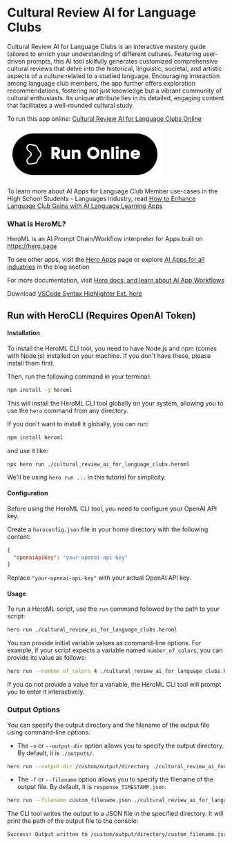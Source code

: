 # Cultural Review AI for Language Clubs

Cultural Review AI for Language Clubs is an interactive mastery guide tailored to enrich your understanding of different cultures. Featuring user-driven prompts, this AI tool skilfully generates customized comprehensive cultural reviews that delve into the historical, linguistic, societal, and artistic aspects of a culture related to a studied language. Encouraging interaction among language club members, the app further offers exploration recommendations, fostering not just knowledge but a vibrant community of cultural enthusiasts. Its unique attribute lies in its detailed, engaging content that facilitates a well-rounded cultural study.

To run this app online: [Cultural Review AI for Language Clubs Online](https://hero.page/app/cultural-review-ai-for-language-clubs-interactive-cultural-mastery-guide/ygpo8GIGS8bkTLrtBOqA)

[![Run Cultural Review AI for Language Clubs Online](/assets/run.svg)](https://hero.page/app/cultural-review-ai-for-language-clubs-interactive-cultural-mastery-guide/ygpo8GIGS8bkTLrtBOqA)

To learn more about AI Apps for Language Club Member use-cases in the High School Students - Languages industry, read [How to Enhance Language Club Gains with AI Language Learning Apps](https://hero.page/blog/ai/high-school-students-languages/how-to-enhance-language-club-gains-with-ai-language-learning-apps/170958)

### What is HeroML?
HeroML is an AI Prompt Chain/Workflow interpreter for Apps built on https://hero.page 

To see other apps, visit the [Hero Apps](https://hero.page/apps) page or explore [AI Apps for all industries](https://hero.page/blog) in the blog section

For more documentation, visit [Hero docs, and learn about AI App Workflows](https://hero.page/tutorials/introduction-to-heroml)

Download [VSCode Syntax Highlighter Ext. here](https://marketplace.visualstudio.com/items?itemName=hero-page.heroml)

## Run with HeroCLI (Requires OpenAI Token)

#### Installation

To install the HeroML CLI tool, you need to have Node.js and npm (comes with Node.js) installed on your machine. If you don't have these, please install them first. 

Then, run the following command in your terminal:

```bash
npm install -g heroml
```

This will install the HeroML CLI tool globally on your system, allowing you to use the `hero` command from any directory.

If you don't want to install it globally, you can run:

```bash
npm install heroml
```

and use it like:

```bash
npx hero run ./cultural_review_ai_for_language_clubs.heroml
```

We'll be using `hero run ...` in this tutorial for simplicity.

#### Configuration

Before using the HeroML CLI tool, you need to configure your OpenAI API key. 

Create a `heroconfig.json` file in your home directory with the following content:

```json
{
  "openaiApiKey": "your-openai-api-key"
}
```

Replace `"your-openai-api-key"` with your actual OpenAI API key.

#### Usage

To run a HeroML script, use the `run` command followed by the path to your script:

```bash
hero run ./cultural_review_ai_for_language_clubs.heroml
```

You can provide initial variable values as command-line options. For example, if your script expects a variable named `number_of_colors`, you can provide its value as follows:

```bash
hero run --number_of_colors 4 ./cultural_review_ai_for_language_clubs.heroml
```

If you do not provide a value for a variable, the HeroML CLI tool will prompt you to enter it interactively.

### Output Options

You can specify the output directory and the filename of the output file using command-line options:

- The `-o` or `--output-dir` option allows you to specify the output directory. By default, it is `./outputs/`.

```bash
hero run --output-dir /custom/output/directory ./cultural_review_ai_for_language_clubs.heroml
```

- The `-f` or `--filename` option allows you to specify the filename of the output file. By default, it is `response_TIMESTAMP.json`.

```bash
hero run --filename custom_filename.json ./cultural_review_ai_for_language_clubs.heroml
```

The CLI tool writes the output to a JSON file in the specified directory. It will print the path of the output file to the console:

```bash
Success! Output written to /custom/output/directory/custom_filename.json
```

